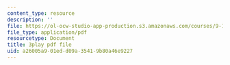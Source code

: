 ```yaml
---
content_type: resource
description: ''
file: https://ol-ocw-studio-app-production.s3.amazonaws.com/courses/9-13-the-human-brain-spring-2019/a26005a901edd09a35419b80a46e9227_ba-HMvDn_vU.pdf
file_type: application/pdf
resourcetype: Document
title: 3play pdf file
uid: a26005a9-01ed-d09a-3541-9b80a46e9227
---
```


